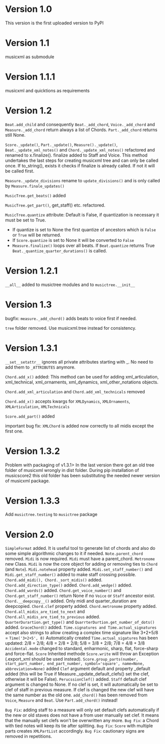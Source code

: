 # Version 1.0

This version is the first uploaded version to PyPI

# Version 1.1

musicxml as submodule

# Version 1.1.1

musicxml and quicktions as requirements

# Version 1.2

`Beat.add_child` and consequently `Beat._add_chord`, `Voice._add_chord` and `Measure._add_chord` return always a list of
Chords. `Part._add_chord` returns still None.

`Score._update()`, `Part._update()`, `Measure()._update()`, `Beat._update_xml_notes()` and `Chord._update_xml_notes()`
refactored and renamed
to x.finalize(). finalize added to Staff and Voice. This method undertakes the last steps for creating
musicxml tree and can
only be called once. If to_string(), exists it checks if finalize is already called. If not it will be called
first.

`Measure._update_divisions` rename to `update_divisions()` and is only called by `Measure.finale_updates()`

`MusicTree.get_beats()` added

`MusicTree.get_part()`, get_staff() etc. refactored.

`MusicTree.quantize` attribute: Default is False, if quantization is necessary it must be set to True.

* If quantize is set to None the first quantize of ancestors which is `False` or `True` will be returned.
* If `Score.quantize` is set to None it will be converted to `False`
* `Measure.finalize()` loops over all beats. If `Beat.quantize` returns True `Beat._quantize_quarter_durations()` is
  called.

# Version 1.2.1

``__all__`` added to musictree modules and to ``musictree.__init__``

# Version 1.3

bugfix: ``measure._add_chord()`` adds beats to voice first if needed.

``tree`` folder removed. Use musicxml.tree instead for consistency.

# Version 1.3.1

``__set__setattr__`` ignores all private attributes starting with _. No need to add them to ``_ATTRIBUTES`` anymore.

``Chord.add_x()`` added: This method can be used for adding xml_articulation, xml_technical, xml_ornaments,
xml_dynamics,
xml_other_notations objects.

``Chord.add_xml_articulation`` and ``Chord.add_xml_technicals`` removed

``Chord.add_x()`` accepts kwargs for ``XMLDynamics``, ``XMLOrnaments``, ``XMLArticulation``, ``XMLTechnicals``

``Score.add_part()`` added

important bug fix: ``XMLChord`` is added now correctly to all midis except the first one.

# Version 1.3.2

Problem with packaging of v1.3.1> In the last version there got an old tree folder of musicxml wrongly in dist folder.
During pip installation of musicscore2 this old folder has been substituting the needed newer version of musicxml
package.

# Version 1.3.3

Add `musictree.testing` to `musictree` package

# Version 2.0

``SimpleFormat`` added. It is useful tool to generate list of chords and also do some simple algorithmic changes to it
if needed.
``Note.parent_chord`` removed. ``Midi`` is now required. ``Midi`` must have a parent_chord.
``Metronome`` new Class.
``Midi`` is now the core object for adding or removing ties to ``Chord`` (and ``Note``).
``Midi.notehead`` property added.
``Midi.set_staff_number()`` and ``Midi.get_staff_number()`` added to make staff crossing possible.
``Chord.add_midi(), Chord._sort_midis()`` added.
``Chord.add_direction_type()`` added.
``Chord.add_wedge()`` added.
``Chord.add_words()`` added.
``Chord.get_voice_number()`` and ``Chord.get_staff_number()`` return None if no ``Voice`` or ``Staff`` ancestor exist.
``Chord.__deepcopy__()`` added. Only midi and quarter_duration are deepcopied.
``Chord.clef`` property added.
``Chord.metronome`` property added.
``Chord.all_midis_are_tied_to_next`` and ``Chord.all_midis_are_tied_to_previous`` added.
``QuarterDurartion.get_type()`` and ``QuarrterDurtion.get_number_of_dots()`` added.
``GraceChord()`` added.
``Time.signatures and Time.actual_signatures`` accept also strings to allow creating a complex time signature like
3+2+5/8 = ``Time('3+2+5', 8)``
Automatically created ``Time.actual_sigatures`` has been updated: 2/8 = 2/8; 4/8 = 2/8 + 2/8; 5/8 = 3/8 + 2/8; 7/8 =
4/8 + 3/8
``Accidental.mode`` changed to standard, enharmonic, sharp, flat, force-sharp and force-flat.
``Score`` Inherited methode ``Score.write`` will throw an Exception (.export_xml should be used instead).
``Score.group_parts(number, start_part_number, end_part_number, symbol='square', name=None, abbreviation=None)`` added
``Clef`` argument default and property _default added (this will be True if Measure._update_default_clefs() set the
clef, otherwise it will be False).
``PerucssionClef()`` added.
``Staff`` default clef argument is changed to None. If no clef is set, it will automatically be set to clef of staff in
previous measure. If clef is changed the new clef will have the same number as the old one.
``add_chord()`` has been removed from ``Voice``, ``Measure`` and ``Beat``. Use ``Part.add_chord()`` instead!

``Bug Fix``: adding staff to a measure will only set default clefs automatically if the new or old staves does not have
a from user manually set clef. It means that the manually set clefs won't be overwritten any more.
``Bug Fix``: a Chord with tied notes will keep its tie after splitting.
``Bug Fix``: ``Score`` with multiple parts creates ``XMLPartList`` accordingly.
``Bug Fix``: cautionary signs are removed in repetitions.


